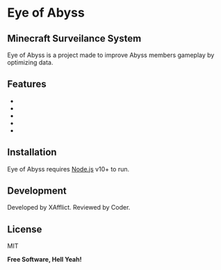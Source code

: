 # Eye of Abyss
## Minecraft Surveilance System

Eye of Abyss is a project made to improve Abyss members gameplay by optimizing data.


## Features

- 
- 
- 
-
- 




## Installation

Eye of Abyss requires [Node.js](https://nodejs.org/) v10+ to run.


## Development

Developed by XAfflict.
Reviewed by Coder.

## License

MIT

**Free Software, Hell Yeah!**

